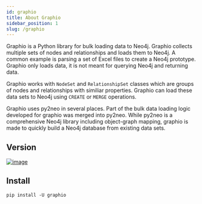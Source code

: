 ```yaml
---
id: graphio
title: About Graphio
sidebar_position: 1
slug: /graphio
---
```


Graphio is a Python library for bulk loading data to Neo4j. Graphio collects
multiple sets of nodes and relationships and loads them to Neo4j. A common example is parsing a set of Excel files
to create a Neo4j prototype. Graphio only loads data, it is not meant for querying Neo4j and returning data.

Graphio works with `NodeSet` and `RelationshipSet` classes which are groups of nodes
and relationships with similiar properties. Graphio can load these data sets to Neo4j using `CREATE` or `MERGE` operations.

Graphio uses py2neo in several places. Part of the bulk data loading logic developed for graphio was merged into py2neo.
While py2neo is a comprehensive Neo4j library including object-graph mapping, graphio is made to quickly build a Neo4j database from existing data sets.

## Version

[![image](https://img.shields.io/pypi/v/graphio)](https://pypi.org/project/graphio)


## Install


```
pip install -U graphio
```